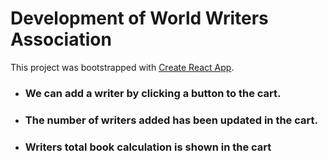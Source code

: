 # Development of World Writers Association

This project was bootstrapped with [Create React App](https://github.com/facebook/create-react-app).

* ### We can add a writer by clicking a button to the cart.
* ### The number of writers added has been updated in the cart.
* ### Writers total book calculation is shown in the cart

